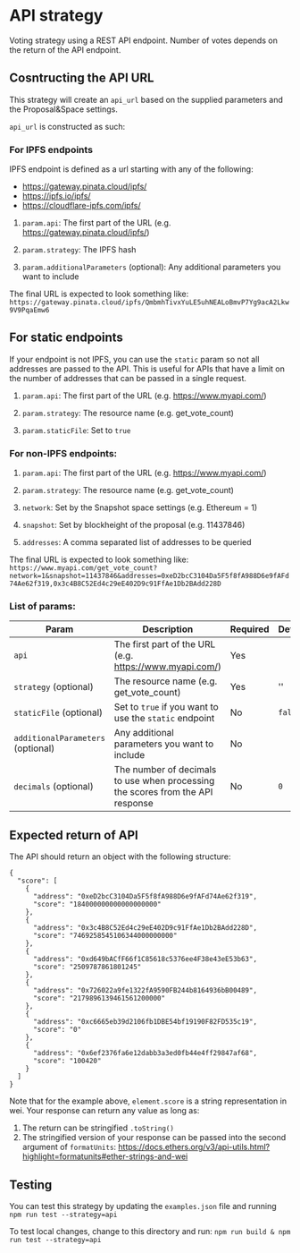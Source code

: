 # API strategy

Voting strategy using a REST API endpoint. Number of votes depends on the return of the API endpoint.

## Cosntructing the API URL
This strategy will create an `api_url` based on the supplied parameters and the Proposal&Space settings. 

`api_url` is constructed as such:

### For IPFS endpoints
IPFS endpoint is defined as a url starting with any of the following:
  - https://gateway.pinata.cloud/ipfs/
  - https://ipfs.io/ipfs/
  - https://cloudflare-ipfs.com/ipfs/

1. `param.api`: The first part of the URL (e.g. https://gateway.pinata.cloud/ipfs/)

2. `param.strategy`: The IPFS hash

3. `param.additionalParameters` (optional): Any additional parameters you want to include

The final URL is expected to look something like: `https://gateway.pinata.cloud/ipfs/QmbmhTivxYuLE5uhNEALoBmvP7Yg9acA2Lkw9V9PqaEmw6`

## For static endpoints
If your endpoint is not IPFS, you can use the `static` param so not all addresses are passed to the API. This is useful for APIs that have a limit on the number of addresses that can be passed in a single request.

1. `param.api`: The first part of the URL (e.g. https://www.myapi.com/)

2. `param.strategy`: The resource name (e.g. get_vote_count)

3. `param.staticFile`: Set to `true`

### For non-IPFS endpoints:

1. `param.api`: The first part of the URL (e.g. https://www.myapi.com/)

2. `param.strategy`: The resource name (e.g. get_vote_count)

3. `network`: Set by the Snapshot space settings (e.g. Ethereum = 1)

4. `snapshot`: Set by blockheight of the proposal (e.g. 11437846)

5. `addresses`: A comma separated list of addresses to be queried

The final URL is expected to look something like: `https://www.myapi.com/get_vote_count?network=1&snapshot=11437846&addresses=0xeD2bcC3104Da5F5f8fA988D6e9fAFd74Ae62f319,0x3c4B8C52Ed4c29eE402D9c91FfAe1Db2BAdd228D`

### List of params:
| Param | Description | Required | Default |
| --- | --- | --- | --- |
| `api` | The first part of the URL (e.g. https://www.myapi.com/) | Yes | |
| `strategy` (optional) | The resource name (e.g. get_vote_count) | Yes | '' |
| `staticFile` (optional) | Set to `true` if you want to use the `static` endpoint | No | `false` |
| `additionalParameters` (optional) | Any additional parameters you want to include | No | |
| `decimals` (optional) | The number of decimals to use when processing the scores from the API response | No | `0` |

## Expected return of API
The API should return an object with the following structure:
```
{
  "score": [
    {
      "address": "0xeD2bcC3104Da5F5f8fA988D6e9fAFd74Ae62f319",
      "score": "184000000000000000000"
    },
    {
      "address": "0x3c4B8C52Ed4c29eE402D9c91FfAe1Db2BAdd228D",
      "score": "7469258545106344000000000"
    },
    {
      "address": "0xd649bACfF66f1C85618c5376ee4F38e43eE53b63",
      "score": "2509787861801245"
    },
    {
      "address": "0x726022a9fe1322fA9590FB244b8164936bB00489",
      "score": "2179896139461561200000"
    },
    {
      "address": "0xc6665eb39d2106fb1DBE54bf19190F82FD535c19",
      "score": "0"
    },
    {
      "address": "0x6ef2376fa6e12dabb3a3ed0fb44e4ff29847af68",
      "score": "100420"
    }
  ]
}
```

Note that for the example above, `element.score` is a string representation in wei. Your response can return any value as long as:
  1. The return can be stringified `.toString()`
  2. The stringified version of your response can be passed into the second argument of `formatUnits`: https://docs.ethers.org/v3/api-utils.html?highlight=formatunits#ether-strings-and-wei

## Testing
You can test this strategy by updating the `examples.json` file and running `npm run test --strategy=api`

To test local changes, change to this directory and run: `npm run build & npm run test --strategy=api`
